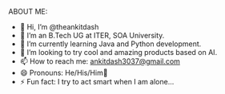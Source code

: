 ABOUT ME:
- 👋 Hi, I’m @theankitdash
- 👀 I’m an B.Tech UG at ITER, SOA University.
- 🌱 I’m currently learning Java and Python development.
- 💞️ I’m looking to try cool and amazing products based on AI.
- 📫 How to reach me: ankitdash3037@gmail.com
- 😄 Pronouns: He/His/Him🧑
- ⚡ Fun fact: I try to act smart when I am alone...

<!---
theankitdash/theankitdash is a ✨ special ✨ repository because its `README.md` (this file) appears on your GitHub profile.
You can click the Preview link to take a look at your changes.
--->
